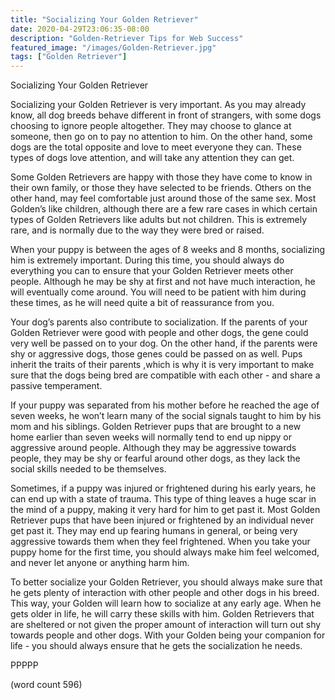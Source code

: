 ```yaml
---
title: "Socializing Your Golden Retriever"
date: 2020-04-29T23:06:35-08:00
description: "Golden-Retriever Tips for Web Success"
featured_image: "/images/Golden-Retriever.jpg"
tags: ["Golden Retriever"]
---
```


Socializing Your Golden Retriever

Socializing your Golden Retriever is very important.  As you may already know, all dog breeds behave different in front of strangers, with some dogs choosing to ignore people altogether.  They may choose to glance at someone, then go on to pay no attention to him.  On the other hand, some dogs are the total opposite and love to meet everyone they can.  These types of dogs love attention, and will take any attention they can get.

Some Golden Retrievers are happy with those they have come to know in their own family, or those they have selected to be friends.  Others on the other hand, may feel comfortable just around those of the same sex.  Most Golden’s like children, although there are a few rare cases in which certain types of Golden Retrievers like adults but not children.  This is extremely rare, and is normally due to the way they were bred or raised.

When your puppy is between the ages of 8 weeks and 8 months, socializing him is extremely important.  During this time, you should always do everything you can to ensure that your Golden Retriever meets other people.  Although he may be shy at first and not have much interaction, he will eventually come around.  You will need to be patient with him during these times, as he will need quite a bit of reassurance from you.

Your dog’s parents also contribute to socialization.  If the parents of your Golden Retriever were good with people and other dogs, the gene could very well be passed on to your dog.  On the other hand, if the parents were shy or aggressive dogs, those genes could be passed on as well.  Pups inherit the traits of their parents ,which is why it is very important to make sure that the dogs being bred are compatible with each other - and share a passive temperament.

If your puppy was separated from his mother before he reached the age of seven weeks, he won’t learn many of the social signals taught to him by his mom and his siblings.  Golden Retriever pups that are brought to a new home earlier than seven weeks will normally tend to end up nippy or aggressive around people.  Although they may be aggressive towards people, they may be shy or fearful around other dogs, as they lack the social skills needed to be themselves.

Sometimes, if a puppy was injured or frightened during his early years, he can end up with a state of trauma.  This type of thing leaves a huge scar in the mind of a puppy, making it very hard for him to get past it.  Most Golden Retriever pups that have been injured or frightened by an individual never get past it.  They may end up fearing humans in general, or being very aggressive towards them when they feel frightened.  When you take your puppy home for the first time, you should always make him feel welcomed, and never let anyone or anything harm him.

To better socialize your Golden Retriever, you should always make sure that he gets plenty of interaction with other people and other dogs in his breed.  This way, your Golden will learn how to socialize at any early age.  When he gets older in life, he will carry these skills with him.  Golden Retrievers that are sheltered or not given the proper amount of interaction will turn out shy towards people and other dogs.  With your Golden being your companion for life - you should always ensure that he gets the socialization he needs.

PPPPP

(word count 596)
